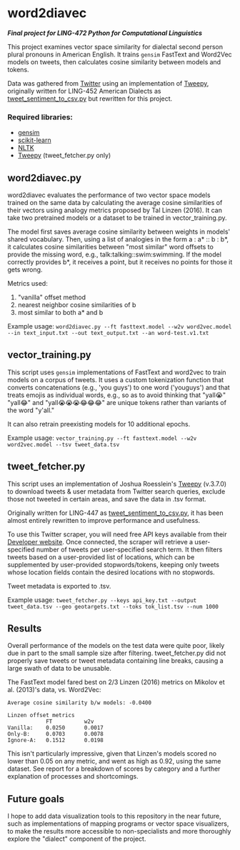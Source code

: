 # word2diavec
***Final project for LING-472 Python for Computational Linguistics***

This project examines vector space similarity for dialectal second person plural pronouns in American English.
It trains `gensim` FastText and Word2Vec models on tweets, then calculates cosine similarity between models and tokens.

Data was gathered from [Twitter](https://www.twitter.com) using an implementation of [Tweepy](http://www.tweepy.org/),
originally written for LING-452 American Dialects as [tweet_sentiment_to_csv.py](https://github.com/marrowe/tweet-sentiment)
but rewritten for this project.

### Required libraries:
* [gensim](https://radimrehurek.com/gensim/)
* [scikit-learn](https://scikit-learn.org/stable/)
* [NLTK](http://www.nltk.org/)
* [Tweepy](http://www.tweepy.org/) (tweet_fetcher.py only)


## word2diavec.py

word2diavec evaluates the performance of two vector space models trained on the same data
by calculating the average cosine similarities of their vectors 
using analogy metrics proposed by Tal Linzen (2016). 
It can take two pretrained models or a dataset to be trained in vector_training.py.

The model first saves average cosine similarity between weights in models' shared vocabulary. 
Then, using a list of analogies in the form a : a* :: b : b*, 
it calculates cosine similarities between "most similar" word offsets to provide the missing word, 
e.g., talk:talking::swim:swimming. 
If the model correctly provides b*, it receives a point, but it receives no points for those it gets wrong.

Metrics used:
1. "vanilla" offset method
2. nearest neighbor cosine similarities of b
3. most similar to both a* and b

Example usage:
`word2diavec.py --ft fasttext.model --w2v word2vec.model --in text_input.txt --out text_output.txt --an word-test.v1.txt`

## vector_training.py

This script uses `gensim` implementations of FastText and word2vec to train models on a corpus of tweets.
It uses a custom tokenization function that converts concatenations (e.g., 'you guys') to one word ('youguys') 
and that treats emojis as individual words, e.g., so as to avoid thinking that 
"yall😭" "yall😂" and "yall😭😭😭😂😂😂" are unique tokens rather than variants of the word "y'all." 

It can also retrain preexisting models for 10 additional epochs.

Example usage:
`vector_training.py --ft fasttext.model --w2v word2vec.model --tsv tweet_data.tsv`

## tweet_fetcher.py

This script uses an implementation of Joshua Roesslein's [Tweepy](http://www.tweepy.org/) (v.3.7.0)
to download tweets & user metadata from Twitter search queries, exclude those not tweeted in certain areas, 
and save the data in .tsv format.

Originally written for LING-447 as [tweet_sentiment_to_csv.py](https://github.com/marrowe/tweet-sentiment),
it has been almost entirely rewritten to improve performance and usefulness.

To use this Twitter scraper, you will need free API keys available from their [Developer website](https://developer.twitter.com/).
Once connected, the scraper will retrieve a user-specified number of tweets per user-specified search term.
It then filters tweets based on a user-provided list of locations, 
which can be supplemented by user-provided stopwords/tokens,
keeping only tweets whose location fields contain the desired locations with no stopwords.

Tweet metadata is exported to .tsv.

Example usage:
`tweet_fetcher.py --keys api_key.txt --output tweet_data.tsv --geo geotargets.txt --toks tok_list.tsv --num 1000`

## Results
Overall performance of the models on the test data were quite poor, 
likely due in part to the small sample size after filtering. 
tweet_fetcher.py did not properly save tweets or tweet metadata containing line breaks, 
causing a large swath of data to be unusable.

The FastText model fared best on 2/3 Linzen (2016) metrics on Mikolov et al. (2013)'s data, vs. Word2Vec:

    Average cosine similarity b/w models: -0.0400
    
    Linzen offset metrics
                FT          w2v
    Vanilla:    0.0250      0.0017
    Only-B:     0.0703      0.0078
    Ignore-A:   0.1512      0.0198

This isn't particularly impressive, given that Linzen's models scored no lower than 0.05 on any metric, 
and went as high as 0.92, using the same dataset. See report for a breakdown of scores by category 
and a further explanation of processes and shortcomings.


## Future goals
I hope to add data visualization tools to this repository in the near future, 
such as implementations of mapping programs or vector space visualizers, 
to make the results more accessible to non-specialists and more thoroughly explore the "dialect" component of the project.